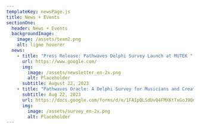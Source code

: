 ```yaml
---
templateKey: newsPage.js
title: News + Events
sectionOne:
  header: News + Events
  backgroundImage:
    image: /assets/team2.png
    alt: ligne hoverer
  news:
    - title: "Press Release: Pathwaves Delphi Survey Launch at MUTEK "
      url: https://www.google.com/
      img:
        image: /assets/newsletter_en-2x.png
        alt: Placeholder
      subtitle: August 22, 2023
    - title: "Pathwaves Oracle: A Delphi Survey for Musicians and Creatives"
      subtitle: Aug 22, 2023
      url: https://docs.google.com/forms/d/e/1FAIpQLSdUvQ4FMXKtTxGoJ9QdyZUGnSxFrnd6kOjtGMup6WIUGCy6xw/viewform?ts=64df89e1&edit_requested=true
      img:
        image: /assets/survey_en-2x.png
        alt: Placeholder
---
```

